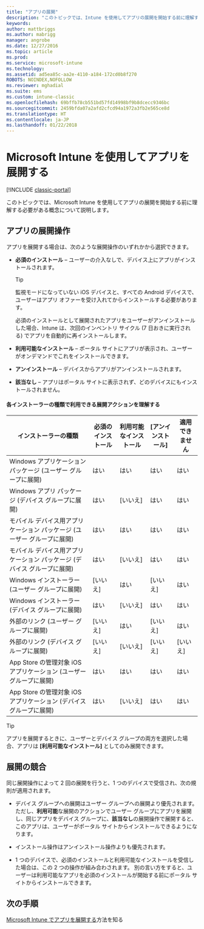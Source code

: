 ```yaml
---
title: "アプリの展開"
description: "このトピックでは、Intune を使用してアプリの展開を開始する前に理解する必要がある概念について説明します。"
keywords: 
author: mattbriggs
ms.author: mabrigg
manager: angrobe
ms.date: 12/27/2016
ms.topic: article
ms.prod: 
ms.service: microsoft-intune
ms.technology: 
ms.assetid: ad5ea85c-aa2e-4110-a184-172cd0b8f270
ROBOTS: NOINDEX,NOFOLLOW
ms.reviewer: mghadial
ms.suite: ems
ms.custom: intune-classic
ms.openlocfilehash: 69bffb78cb551bd57fd14998bf9b8dcecc9346bc
ms.sourcegitcommit: 2459bfda07a2afd2cfcd94a1972a3fb2e565ce8d
ms.translationtype: HT
ms.contentlocale: ja-JP
ms.lasthandoff: 01/22/2018
---
```

# <a name="deploy-apps-with-microsoft-intune"></a>Microsoft Intune を使用してアプリを展開する

[!INCLUDE [classic-portal](../includes/classic-portal.md)]

このトピックでは、Microsoft Intune を使用してアプリの展開を開始する前に理解する必要がある概念について説明します。


## <a name="app-deployment-actions"></a>アプリの展開操作
アプリを展開する場合は、次のような展開操作のいずれかから選択できます。

-   **必須のインストール** – ユーザーの介入なしで、デバイス上にアプリがインストールされます。

    > [!TIP]
    > 監視モードになっていない iOS デバイスと、すべての Android デバイスで、ユーザーはアプリ オファーを受け入れてからインストールする必要があります。
    >
    >  必須のインストールとして展開されたアプリをユーザーがアンインストールした場合、Intune は、次回のインベントリ サイクル (7 日おきに実行される) でアプリを自動的に再インストールします。

-   **利用可能なインストール** – ポータル サイトにアプリが表示され、ユーザーがオンデマンドでこれをインストールできます。

-   **アンインストール** – デバイスからアプリがアンインストールされます。

-   **該当なし** – アプリはポータル サイトに表示されず、どのデバイスにもインストールされません。

#### <a name="understand-which-deployment-actions-are-available-for-each-installer-type"></a>各インストーラーの種類で利用できる展開アクションを理解する

|                         インストーラーの種類                          | 必須のインストール | 利用可能なインストール | [アンインストール] | 適用できません |
|-----------------------------------------------------------------|------------------|-------------------|-----------|----------------|
|         Windows アプリケーション パッケージ (ユーザー グループに展開)          |       はい        |        はい        |    はい    |      はい       |
|        Windows アプリ パッケージ (デバイス グループに展開)         |       はい        |        [いいえ]         |    はい    |      はい       |
|    モバイル デバイス用アプリケーション パッケージ (ユーザー グループに展開)    |       はい        |        はい        |    はい    |      はい       |
|   モバイル デバイス用アプリケーション パッケージ (デバイス グループに展開)   |       はい        |        [いいえ]         |    はい    |      はい       |
|          Windows インストーラー (ユーザー グループに展開)           |        [いいえ]        |        はい        |    [いいえ]     |      はい       |
|         Windows インストーラー (デバイス グループに展開)          |       はい        |        [いいえ]         |    はい    |      はい       |
|            外部のリンク (ユーザー グループに展開)             |        [いいえ]        |        はい        |    [いいえ]     |      はい       |
|           外部のリンク (デバイス グループに展開)            |        [いいえ]        |        [いいえ]         |    [いいえ]     |       [いいえ]       |
|  App Store の管理対象 iOS アプリケーション (ユーザー グループに展開)  |       はい        |        はい        |    はい    |      はい       |
| App Store の管理対象 iOS アプリケーション (デバイス グループに展開) |       はい        |        [いいえ]         |    はい    |      はい       |

> [!TIP]
> アプリを展開するときに、ユーザーとデバイス グループの両方を選択した場合、アプリは **[利用可能なインストール]** としてのみ展開できます。

## <a name="deployment-conflicts"></a>展開の競合
同じ展開操作によって 2 回の展開を行うと、1 つのデバイスで受信され、次の規則が適用されます。

-   デバイス グループへの展開はユーザー グループへの展開より優先されます。 ただし、**利用可能**な展開のアクションでユーザー グループにアプリを展開し、同じアプリをデバイス グループに、**該当なし**の展開操作で展開すると、このアプリは、ユーザーがポータル サイトからインストールできるようになります。

-   インストール操作はアンインストール操作よりも優先されます。

-   1 つのデバイスで、必須のインストールと利用可能なインストールを受信した場合は、この 2 つの操作が組み合わされます。 別の言い方をすると、ユーザーは利用可能なアプリを必須のインストールが開始する前にポータル サイトからインストールできます。


## <a name="next-steps"></a>次の手順

[Microsoft Intune でアプリを展開する](deploy-apps-in-microsoft-intune.md)方法を知る
